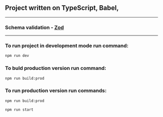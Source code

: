 ## Project written on TypeScript, Babel,

---

### Schema validation - [Zod](https://www.npmjs.com/package/zod)

---

### To run project in development mode run command:
```bash
npm run dev
```

### To buld production version run command:
```bash
npm run build:prod
```

### To run production version run commands:
```bash
npm run build:prod

npm run start
```